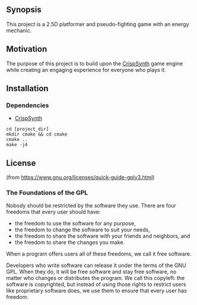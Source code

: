 ## Synopsis

This project is a 2.5D platformer and pseudo-fighting game with an energy mechanic.

## Motivation

The purpose of this project is to build upon the [CrispSynth](https://github.com/CrispBit/CrispSynth) game engine while creating an engaging experience for everyone who plays it.

## Installation

### Dependencies

- [CrispSynth](https://github.com/CrispBit/CrispSynth)

```
cd [project_dir]
mkdir cmake && cd cmake
cmake ..
make -j4
```

## License

(from https://www.gnu.org/licenses/quick-guide-gplv3.html)

### The Foundations of the GPL

Nobody should be restricted by the software they use. There are four freedoms that every user should have:

- the freedom to use the software for any purpose,
- the freedom to change the software to suit your needs,
- the freedom to share the software with your friends and neighbors, and
- the freedom to share the changes you make.

When a program offers users all of these freedoms, we call it free software.

Developers who write software can release it under the terms of the GNU GPL. When they do, it will be free software and stay free software, no matter who changes or distributes the program. We call this copyleft: the software is copyrighted, but instead of using those rights to restrict users like proprietary software does, we use them to ensure that every user has freedom.
